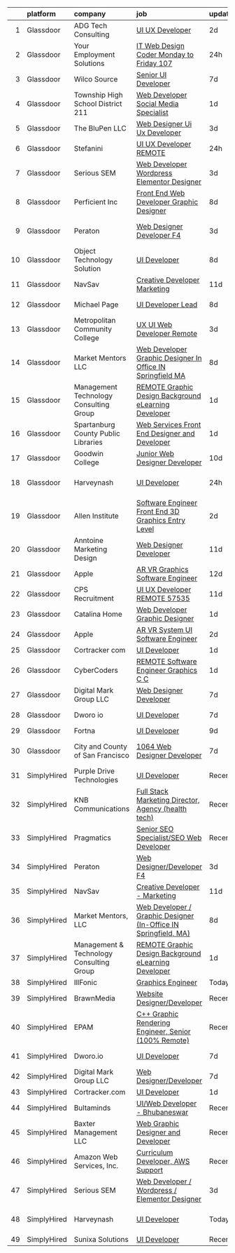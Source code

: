 

|    | platform    | company                                  | job                                                                                                                                                                                                                                                                                                                                                                                                                                                                                                                                                                                                                                                                                                                                                                                                                                                                                                                                                                                                                                                                                                                                                                                                                                                                                                                                                                                                       | update_time   | location                  |
|---:|:------------|:-----------------------------------------|:----------------------------------------------------------------------------------------------------------------------------------------------------------------------------------------------------------------------------------------------------------------------------------------------------------------------------------------------------------------------------------------------------------------------------------------------------------------------------------------------------------------------------------------------------------------------------------------------------------------------------------------------------------------------------------------------------------------------------------------------------------------------------------------------------------------------------------------------------------------------------------------------------------------------------------------------------------------------------------------------------------------------------------------------------------------------------------------------------------------------------------------------------------------------------------------------------------------------------------------------------------------------------------------------------------------------------------------------------------------------------------------------------------|:--------------|:--------------------------|
|  1 | Glassdoor   | ADG Tech Consulting                      | [UI UX Developer](https://www.glassdoor.com/partner/jobListing.htm?pos=117&ao=1136043&s=58&guid=00000183263313ada0f09421981516bd&src=GD_JOB_AD&t=SR&vt=w&ea=1&cs=1_cb218e75&cb=1662793225449&jobListingId=1008123459882&jrtk=3-0-1gcj364ukjrrv801-1gcj364v4i9jr800-0cf983c472109c0b-)                                                                                                                                                                                                                                                                                                                                                                                                                                                                                                                                                                                                                                                                                                                                                                                                                                                                                                                                                                                                                                                                                                                     | 2d            | Remote                    |
|  2 | Glassdoor   | Your Employment Solutions                | [IT Web Design Coder   Monday to Friday   107 ](https://www.glassdoor.com/partner/jobListing.htm?pos=109&ao=1110586&s=58&guid=00000183263313ada0f09421981516bd&src=GD_JOB_AD&t=SR&vt=w&ea=1&cs=1_e44f718e&cb=1662793225448&jobListingId=1008129832807&cpc=3DB599BF2F4828F0&jrtk=3-0-1gcj364ukjrrv801-1gcj364v4i9jr800-2c9f59b0f4c277d0--6NYlbfkN0BoX6wpDdJTHeYlimlJm_P1-jbwQr-0B8vfz-ygzljkeGzGbXyjUuiWXLc_5d8-cOPG8TVIKlYBr_2im9kAv8sjZambDVdFbgvfgdvgEiH0xCdnpWeZdbmerImX81Q70XaQRLfItT7xnaEjZ7DjLgF7MEFN_TazJHtm_c3lM__LXVixK_R49ltfx1VHpfffsY7QM3GykP8u8quN5ciHypyq2m_HfTb8rGwzM1nvOl-4OowhnLk9oerdV13_mBZzYOvB16PhS2XIjXgRMrMqoiDn9yi8ACSdUDdqn6_qnwO9hlFMSWVj6oT2Ip5Qs84usURx5HEKPmOEz4GUTQI0dy27vxTC_jrfRPY1Og_fjeRu5by0JqXU4-R1LW3RgG_wurjGFYZrA84aipGiPSVQVu6HPh4j0BOvekhoc9GZiiTGmdnC7_bNpr-4NncVm3Mowx1FMU5QBtQZPRW5Mh3KF1GoUSHrirH6nG-is7K5uW9zNWdkhGQXfspkv4RAseilJae9CFsadmt_yDhpXVMxUszA)                                                                                                                                                                                                                                                                                                                                                                                                                                                                                                  | 24h           | Lehi, UT                  |
|  3 | Glassdoor   | Wilco Source                             | [Senior UI Developer](https://www.glassdoor.com/partner/jobListing.htm?pos=126&ao=1136043&s=58&guid=00000183263313ada0f09421981516bd&src=GD_JOB_AD&t=SR&vt=w&ea=1&cs=1_f8cda0c2&cb=1662793225452&jobListingId=1008114020566&jrtk=3-0-1gcj364ukjrrv801-1gcj364v4i9jr800-c70407e1cd8c0a1b-)                                                                                                                                                                                                                                                                                                                                                                                                                                                                                                                                                                                                                                                                                                                                                                                                                                                                                                                                                                                                                                                                                                                 | 7d            | Newark, CA                |
|  4 | Glassdoor   | Township High School District 211        | [Web Developer  Social Media Specialist](https://www.glassdoor.com/partner/jobListing.htm?pos=105&ao=1110586&s=58&guid=00000183263313ada0f09421981516bd&src=GD_JOB_AD&t=SR&vt=w&ea=1&cs=1_d7026dc5&cb=1662793225448&jobListingId=1008126791574&cpc=D2F1DE17EE1F43B9&jrtk=3-0-1gcj364ukjrrv801-1gcj364v4i9jr800-31c2bc176e2bcbab--6NYlbfkN0BvRTtPYviBXXga901bZda-x9dVbr3mkLrPNoe7KgsTz68QsHh34GSM90vVwyTaEndtYI0pe953W1rkkBGAbyuAKY_ZszoiwJmg3JbfF4AW655q9sZlWK9uJIjd_GGvixM2nNpmP1A7p0parvgProH3THElPIkKORt04eYR36BtKMpoYfce3ruRIBzmBlwk1vUvXjMDvr3OT4jQxdp7Uipdc-7tGBjoq35u4alOlTEWpI3Ems_J_Sxa-jlEmGXjBQafxS0tcH0pV2KWNChJ7XQB-hmLUIANqC3pud37usbvxPJ7A2dWVMssJzkv-nypIeCQ6qWNUMOat3QXRa8_fVGs-LEqvzZaAQtdVqmDWDEVUJDudY0w7UecQ9zv3Knx9QPD18Iv1knHBBOYjAlImkIl211Et_cUF3KbjadTvDedeURoPdWtlhoZOC9LXehkkGUSB4JxwTcAZbJ7GAAEhIS0zc9aYsIknD4wrhvT0pAX61LrOUNfMOJvJt1pEfVi_54%3D)                                                                                                                                                                                                                                                                                                                                                                                                                                                                                                                           | 1d            | Palatine, IL              |
|  5 | Glassdoor   | The BluPen  LLC                          | [Web Designer   Ui Ux Developer](https://www.glassdoor.com/partner/jobListing.htm?pos=118&ao=1136043&s=58&guid=00000183263313ada0f09421981516bd&src=GD_JOB_AD&t=SR&vt=w&ea=1&cs=1_c12dfe58&cb=1662793225449&jobListingId=1008120977864&jrtk=3-0-1gcj364ukjrrv801-1gcj364v4i9jr800-f5867d23896ef6b4-)                                                                                                                                                                                                                                                                                                                                                                                                                                                                                                                                                                                                                                                                                                                                                                                                                                                                                                                                                                                                                                                                                                      | 3d            | Los Angeles, CA           |
|  6 | Glassdoor   | Stefanini                                | [UI UX Developer REMOTE](https://www.glassdoor.com/partner/jobListing.htm?pos=119&ao=1136043&s=58&guid=00000183263313ada0f09421981516bd&src=GD_JOB_AD&t=SR&vt=w&ea=1&cs=1_c314f3d1&cb=1662793225449&jobListingId=1008129156677&jrtk=3-0-1gcj364ukjrrv801-1gcj364v4i9jr800-684a718b478c0048-)                                                                                                                                                                                                                                                                                                                                                                                                                                                                                                                                                                                                                                                                                                                                                                                                                                                                                                                                                                                                                                                                                                              | 24h           | Remote                    |
|  7 | Glassdoor   | Serious SEM                              | [Web Developer   Wordpress   Elementor Designer](https://www.glassdoor.com/partner/jobListing.htm?pos=113&ao=1136043&s=58&guid=00000183263313ada0f09421981516bd&src=GD_JOB_AD&t=SR&vt=w&ea=1&cs=1_4a9341f1&cb=1662793225448&jobListingId=1008120875633&jrtk=3-0-1gcj364ukjrrv801-1gcj364v4i9jr800-47c965003bdd69a0-)                                                                                                                                                                                                                                                                                                                                                                                                                                                                                                                                                                                                                                                                                                                                                                                                                                                                                                                                                                                                                                                                                      | 3d            | Remote                    |
|  8 | Glassdoor   | Perficient  Inc                          | [Front End Web Developer Graphic Designer](https://www.glassdoor.com/partner/jobListing.htm?pos=123&ao=1136043&s=58&guid=00000183263313ada0f09421981516bd&src=GD_JOB_AD&t=SR&vt=w&cs=1_0622db5f&cb=1662793225451&jobListingId=1008109861772&jrtk=3-0-1gcj364ukjrrv801-1gcj364v4i9jr800-44aef0c6333c1e32-)                                                                                                                                                                                                                                                                                                                                                                                                                                                                                                                                                                                                                                                                                                                                                                                                                                                                                                                                                                                                                                                                                                 | 8d            | Saint Louis, MO           |
|  9 | Glassdoor   | Peraton                                  | [Web Designer Developer F4](https://www.glassdoor.com/partner/jobListing.htm?pos=115&ao=1136043&s=58&guid=00000183263313ada0f09421981516bd&src=GD_JOB_AD&t=SR&vt=w&cs=1_cdc2fcd7&cb=1662793225448&jobListingId=1008120923363&jrtk=3-0-1gcj364ukjrrv801-1gcj364v4i9jr800-d5bd3d771386e28f-)                                                                                                                                                                                                                                                                                                                                                                                                                                                                                                                                                                                                                                                                                                                                                                                                                                                                                                                                                                                                                                                                                                                | 3d            | Stennis Space Center, MS  |
| 10 | Glassdoor   | Object Technology Solution               | [UI Developer](https://www.glassdoor.com/partner/jobListing.htm?pos=114&ao=1136043&s=58&guid=00000183263313ada0f09421981516bd&src=GD_JOB_AD&t=SR&vt=w&cs=1_01bb3628&cb=1662793225448&jobListingId=1008112764613&jrtk=3-0-1gcj364ukjrrv801-1gcj364v4i9jr800-dd204f09d5632003-)                                                                                                                                                                                                                                                                                                                                                                                                                                                                                                                                                                                                                                                                                                                                                                                                                                                                                                                                                                                                                                                                                                                             | 8d            | Remote                    |
| 11 | Glassdoor   | NavSav                                   | [Creative Developer   Marketing](https://www.glassdoor.com/partner/jobListing.htm?pos=103&ao=1110586&s=58&guid=00000183263313ada0f09421981516bd&src=GD_JOB_AD&t=SR&vt=w&ea=1&cs=1_a0513964&cb=1662793225447&jobListingId=1008101583321&cpc=CCC092465BAD6A93&jrtk=3-0-1gcj364ukjrrv801-1gcj364v4i9jr800-3ef4b27837961961--6NYlbfkN0BvAdlA35CjkOTzb4w1kkSC-vTwJamGQa4qaPCWn-0njweHi_B-CtuKQhiA94M5OE-XjNhf22KnVp00kgckhjWxzGyV97h7v8x36p5wKdZlOjwGZGaqaaH8DYNMeM34HY9t9Z5J26lOJ85UEHLGvZFDJOe_8KgJLhnklUUMm79Fgw-wQMJzYni-FeIqV5Svyi_1ZjE_mxETfR2qp4i-PiUDiAz8y9BFsxOfX0BmecMnmGFBamzhbjmqf2dPmw1l79Q2jskoL_2S0v1vj9ya7N4quaGY2xVG2YHKfeqDeTGYvBiU0VeRGihd4Gvrl6swSL3nr0lZA8Hi3bWiqPHYfKFdS5RhX16B0YMsYC7dj42dny5Uj3dp4IrEsP0J64BWYe8IP6LrTx2_tNXo2miO9fTOlNPuVuTgA1CQ0Z9rezWyOIoBbWhbxYgX324SJJhiEh0LO889XbxTg3hWZszP_ASjAqotzHN5oC2MHONUCOdEh3VSV4rEfx5znrzPm0u1dxf5OvU7UFgmK7USHd9vm4IeeviNNToBBrxo2ufVU8T89ivFtRlhTdwzzaXb2QsVjGoVJXrINvLcPto8QohfiKzBBma0vEbMOiI%3D)                                                                                                                                                                                                                                                                                                                                                                                                                                   | 11d           | Beaumont, TX              |
| 12 | Glassdoor   | Michael Page                             | [UI Developer Lead](https://www.glassdoor.com/partner/jobListing.htm?pos=111&ao=1110586&s=58&guid=00000183263313ada0f09421981516bd&src=GD_JOB_AD&t=SR&vt=w&cs=1_cd88b380&cb=1662793225448&jobListingId=1008109279657&cpc=8795CF9063CD573D&jrtk=3-0-1gcj364ukjrrv801-1gcj364v4i9jr800-5f2f3b0b5bf98ab6--6NYlbfkN0BR3ykMnr3Vw97HK5IC0i9Uo32NXohanwqRY-CI8z69bl4xOa6Yve6w6NlWd53uNOcGYslbO7Qa9GiaDSDYRLgOq_4KuxWOMyEl6iTP4qT0-9U6Dveahk0W72vhDhEzAzGkxnsTtYyW75p0kBDnFM3gCLbyHC_iHlpOqf7tjfDnzYz4FETGQUwLHXOm4oOnwkgFmwKdJ7tckHSJQWbscKFIt-2kqYUujMKeoFo7j-GeEo6wO4fp8if_g_nCWe_d6PV-EFrg-2XBO7znlz353DRPXpzcDh2qg2JKAYQ3pxV366ngLLk7E7ivMtyh0xPcBCe0qQdYLnadHUiSR_ay1A3Ola39W_TX28aFpcfwj8ucWOvuMRcqyHH0ggcTguTZ8Zz4TMhoWR3y8KS32t_7WKkoHI0aVOFFPuGlBHBQNsqKPjbobrldHr3gkAZIawAWlaxZ0leV0JoZPWw2rubeVph5FXu0XG1Y3IGX0WjhFw_w47UV9joAohQD0NiQ73oQwTFDX4QW9Lyq2M9GCpDJfV8O9Ywvb5oi3G7y-hEFjsxqhAU17ZdwXjqi_narkGlDsqRknMRe3rndFDYgzQaPtiJssbjN_G21hjtOXB89kGsFCsmVpOU0_Pt7yy_U7cVB4H0q_pbivh2LPsnsuSeKr5EvlAd4V05eFg_nozS3a-PPjuwkboUYZsUgTjXYn_A9_d4em346vNuOQjYqFM6za7JMv_zVSYpErzEM6_5YaH2yhDCyR_O2wmEpJgrlgeTDAUlRfzFcXKwb-eE9GcwgzuJPmSEtheCW386DRXA_G5q-vkCoW6PeYho2kIPQXN6Z1YS9xCzhFiEMrU1dCYb4yK6u-1BYU_KOSLcC2dBu2X0o61_XHEKkthGmN8Kzx1vRJde4WYnaZIcgrrgbl8n2ixeTSpxRRcjp3ytQU5hpKn65JaptKJoYmyS_Vff0uvVbADz7e_RDuQjW3UzlRHKjM444I5h-i-ouo-QxTVP22VPTXI2YQcTYG31t)                                   | 8d            | New York, NY              |
| 13 | Glassdoor   | Metropolitan Community College           | [UX   UI Web Developer    Remote ](https://www.glassdoor.com/partner/jobListing.htm?pos=127&ao=1136043&s=58&guid=00000183263313ada0f09421981516bd&src=GD_JOB_AD&t=SR&vt=w&cs=1_b2010104&cb=1662793225452&jobListingId=1008120799626&jrtk=3-0-1gcj364ukjrrv801-1gcj364v4i9jr800-cc479704189e3d4f-)                                                                                                                                                                                                                                                                                                                                                                                                                                                                                                                                                                                                                                                                                                                                                                                                                                                                                                                                                                                                                                                                                                         | 3d            | Omaha, NE                 |
| 14 | Glassdoor   | Market Mentors  LLC                      | [Web Developer   Graphic Designer  In Office IN Springfield  MA ](https://www.glassdoor.com/partner/jobListing.htm?pos=101&ao=1110586&s=58&guid=00000183263313ada0f09421981516bd&src=GD_JOB_AD&t=SR&vt=w&ea=1&cs=1_68bde165&cb=1662793225447&jobListingId=1008111288282&cpc=22715C420ED4C941&jrtk=3-0-1gcj364ukjrrv801-1gcj364v4i9jr800-a69e8f9edaa7370c--6NYlbfkN0DrgQq5ECBajiuqohNCSf6c7_2Cek-sBUhiO2bmmkiCIcpzLyXLzEAo_itrRzeSh_cWpy7BT4bN57ryTfdnWo0gWGaocdBLo3L4E08-ygdD9TDyaXhHptLZmoAT3Vg8wSELq80bb9aRGRnwRMKNLwkwVsvZnKz3KHQP4Mix_zEqQZUuuLUoMaIf60fEZYRLl5G8UGy-DSOyQX2GXs1SaaHqPvFW48Qwa3_5rwiN5DYDumaaRBVoSi3Vzvg0wdzBpJAXnW7RIhL0j6Zhr0j_-TTPscMcZ_S1ypdNMgflb1O8debQAfCFTpoI51D3qdJh3MZa69obo2QS28jn6jv9s8MtXEqKC7PlPO8QlFRKOeYH8O4AMJs4Prh_7F1U9soIUh7AQGmFkjNSu3oU7_SaOE5k5kSVIOIQYSx46NQDfjccFFC1kZS7weYuAXJlGQjKAj3C_EEYKHhu0HGoYGeeI7v57LeYWZSF8G2HQHiP_TFS0lXJDB36eFXVK1hLDAhVv_S7Ol233oGOIA%3D%3D)                                                                                                                                                                                                                                                                                                                                                                                                                                                                                    | 8d            | Hartford, CT              |
| 15 | Glassdoor   | Management   Technology Consulting Group | [REMOTE Graphic Design Background eLearning Developer](https://www.glassdoor.com/partner/jobListing.htm?pos=112&ao=1136043&s=58&guid=00000183263313ada0f09421981516bd&src=GD_JOB_AD&t=SR&vt=w&ea=1&cs=1_5e51e6b5&cb=1662793225448&jobListingId=1008126666360&jrtk=3-0-1gcj364ukjrrv801-1gcj364v4i9jr800-006e980c5a3891ed-)                                                                                                                                                                                                                                                                                                                                                                                                                                                                                                                                                                                                                                                                                                                                                                                                                                                                                                                                                                                                                                                                                | 1d            | Greenville, SC            |
| 16 | Glassdoor   | Spartanburg County Public Libraries      | [Web Services Front End Designer and Developer](https://www.glassdoor.com/partner/jobListing.htm?pos=128&ao=1136043&s=58&guid=00000183263313ada0f09421981516bd&src=GD_JOB_AD&t=SR&vt=w&ea=1&cs=1_43a3b644&cb=1662793225452&jobListingId=1008126209093&jrtk=3-0-1gcj364ukjrrv801-1gcj364v4i9jr800-5badb0f63a8eeb3c-)                                                                                                                                                                                                                                                                                                                                                                                                                                                                                                                                                                                                                                                                                                                                                                                                                                                                                                                                                                                                                                                                                       | 1d            | Spartanburg, SC           |
| 17 | Glassdoor   | Goodwin College                          | [Junior Web Designer Developer](https://www.glassdoor.com/partner/jobListing.htm?pos=121&ao=1136043&s=58&guid=00000183263313ada0f09421981516bd&src=GD_JOB_AD&t=SR&vt=w&cs=1_4fa41a53&cb=1662793225449&jobListingId=1008104280295&jrtk=3-0-1gcj364ukjrrv801-1gcj364v4i9jr800-52d292b410d12378-)                                                                                                                                                                                                                                                                                                                                                                                                                                                                                                                                                                                                                                                                                                                                                                                                                                                                                                                                                                                                                                                                                                            | 10d           | East Hartford, CT         |
| 18 | Glassdoor   | Harveynash                               | [UI Developer](https://www.glassdoor.com/partner/jobListing.htm?pos=120&ao=1136043&s=58&guid=00000183263313ada0f09421981516bd&src=GD_JOB_AD&t=SR&vt=w&ea=1&cs=1_47e07670&cb=1662793225449&jobListingId=1008129994192&jrtk=3-0-1gcj364ukjrrv801-1gcj364v4i9jr800-dfd3dd8304d4b71b-)                                                                                                                                                                                                                                                                                                                                                                                                                                                                                                                                                                                                                                                                                                                                                                                                                                                                                                                                                                                                                                                                                                                        | 24h           | San Francisco, CA         |
| 19 | Glassdoor   | Allen Institute                          | [Software Engineer Front End   3D Graphics  Entry Level](https://www.glassdoor.com/partner/jobListing.htm?pos=130&ao=1136043&s=58&guid=00000183263313ada0f09421981516bd&src=GD_JOB_AD&t=SR&vt=w&ea=1&cs=1_f6fc78f9&cb=1662793225452&jobListingId=1008124239711&jrtk=3-0-1gcj364ukjrrv801-1gcj364v4i9jr800-569bdf05e16fe674-)                                                                                                                                                                                                                                                                                                                                                                                                                                                                                                                                                                                                                                                                                                                                                                                                                                                                                                                                                                                                                                                                              | 2d            | Seattle, WA               |
| 20 | Glassdoor   | Anntoine Marketing   Design              | [Web Designer Developer](https://www.glassdoor.com/partner/jobListing.htm?pos=129&ao=1136043&s=58&guid=00000183263313ada0f09421981516bd&src=GD_JOB_AD&t=SR&vt=w&ea=1&cs=1_11991e8b&cb=1662793225452&jobListingId=1008101020512&jrtk=3-0-1gcj364ukjrrv801-1gcj364v4i9jr800-a34efc0f5a2faea9-)                                                                                                                                                                                                                                                                                                                                                                                                                                                                                                                                                                                                                                                                                                                                                                                                                                                                                                                                                                                                                                                                                                              | 11d           | Hammond, LA               |
| 21 | Glassdoor   | Apple                                    | [AR VR Graphics Software Engineer](https://www.glassdoor.com/partner/jobListing.htm?pos=106&ao=1110586&s=58&guid=00000183263313ada0f09421981516bd&src=GD_JOB_AD&t=SR&vt=w&cs=1_006a14cb&cb=1662793225447&jobListingId=1008098776181&cpc=47CFDC01B3F81FAC&jrtk=3-0-1gcj364ukjrrv801-1gcj364v4i9jr800-9d0fe7903ee514c7--6NYlbfkN0BvKrLyj5gPmtZO9T8euul8TCxuuKNOtzRJOomxnwSEodTz2Bc-sPZl1dBMH13w-jNyHP0Om-VrHe3-IIJ1BQ7Wd1MMnjsJnjayyk_knJ5FNSt9KNU49nn3QjFo0jeMEWDGQ_UiWDbZGaqymDD-Sh3TvXRaf3wYxYRyXDd7d6LbuJ7-bp6qWZ-ErX_JlqiMU_8ueRWy1hzQrTKhQAI_2FufS-HvCDcQpvxajZc02qVIGDCGrP5uZnmICjwplN6I8U3GlpYoeN1DO38aWziJolcAeZvnV6-GqfDMC4pirJt7GxCCjtG4o7v41Lm76p9lv1gKIW3z4qPKZ_ZMz9inkdTO9jV5A5-_z7VBkbR3yIMP-i5x48AzBYSlhSsA6lbnvDo6RlTEhZOtCdQxq0xNgTALrMeY9NXeYalvDUG48TlOeJxLFv2BIUGjTOUT5d2QcETRIHpEBGNAMaqPsN84z-CiDsRZh-F3Z-OHIScTa-6ExiSz3LxqrP7VR7NxwEyIjYnboDl6VqD2b9blz7kjO-UXBvT3L13S0BHIO2D0qhghOj07Foam_X8qyycHhQygVj9yliAm03wxnyCvZw3ZQYMBSzJUmfTj4lWPlP2KYntnnw30xuTdjNGSTlhtj5QKYrLrkSfICZdEDrNnnY5_ILjO0CiO0IgrJaPYl5rreGVfjfvYfN0lZJIzH8DNLx30ssn-_wuwdkMiZ0FDnsD47sedzGOnZD1Q7930MKigoAyPDJkkh5JF-FSi-lugzpnudf_lFA4RRXSknt-3hPvb361RWi6HT_5_3hNWqqOkXVeL3F0ZLX68s-Mr863JvoMXOZ9HXLzshdD3BtYhUAs2_En5g-gQdciocKgYmiber93q9kDH48Th7_r8sG1zC1ebKt3hEhXTzwepr5GAcUHA9nNcADymE9Vqj5SdisvyXO4U5mzWlpkPhSoE_m9vxXGSKkAdAMegshL6p1hfJUEV0KYyzfXya0Jv1Pc%3D)                                      | 12d           | Seattle, WA               |
| 22 | Glassdoor   | CPS Recruitment                          | [UI   UX Developer REMOTE   57535](https://www.glassdoor.com/partner/jobListing.htm?pos=107&ao=1110586&s=58&guid=00000183263313ada0f09421981516bd&src=GD_JOB_AD&t=SR&vt=w&ea=1&cs=1_811d7d8d&cb=1662793225448&jobListingId=1008101570635&cpc=1160948BCBA38B5B&jrtk=3-0-1gcj364ukjrrv801-1gcj364v4i9jr800-01ffb576e5c5bd95--6NYlbfkN0DgoHcTH3ZibdXDbE1VvvRa3XowIWs6m5qI-FjqauRle3m8kONFkUSrxT8FSUKqy7UuSwcgAQ-qkHLdceLQEfzk02YlSVwTq4RVzanUacZZQP9LGelOizyao1UJ6tCCpK5S9yLDBGeAjhshIhXNcq5zna_AleGRj1LJWwOnxP5y8H660H7fEqwDrffY2rjm3d7yul2OWYXPv-1IYcmDFJ_B2urOZ86B3ZEbfLCT4KsJ3_o-0tzfT5DgBgofhNW9pbxKkmD1rqk6i6lnt2vUG-12fc66lG5oBp_My5fDiE24sPTQ3CejbCPnuEdfF5GOUeUvQa8L_jR0xiaTSHFM8Z4Ypb2EVzesc--xBnGNJf6EZBh5YCRw2aR9M8FFXY3lAeAH4McSA8FHY8Vyp_H194YfXzxqwauV2LqqNBiANdOYqyY-5v4eTXlU-AoC2DxpZ7uiqwCvrGMOqUH1Xn70Ea3vRCdFhL-sv7M%3D)                                                                                                                                                                                                                                                                                                                                                                                                                                                                                                                                                                 | 11d           | Syracuse, NY              |
| 23 | Glassdoor   | Catalina Home                            | [Web Developer Graphic Designer](https://www.glassdoor.com/partner/jobListing.htm?pos=104&ao=1110586&s=58&guid=00000183263313ada0f09421981516bd&src=GD_JOB_AD&t=SR&vt=w&ea=1&cs=1_2f680b48&cb=1662793225447&jobListingId=1008126744238&cpc=44CD5376B8534B8F&jrtk=3-0-1gcj364ukjrrv801-1gcj364v4i9jr800-e853527e115b99b9--6NYlbfkN0C2jZJFrLxaPA0GelnsGYXGIqBCI4fxbylvGcZVymefRVHTge5Vuj8fmjk9WeL_qMAglPTVIaoVPsSBLS28IXChoGYeq-UQtzX_TJY9-6q5LtESYZh4jxehow0o9lDjnHX9wN9ZBMJcNgKm6f1s_0LhC4kjYiGbTFXChbRwEYeC-xWSKCL9BrSwtreZAJ8rYO70_Tn5tTFL71LNDjiyUNRd2CJZcuGBzWnDTWxbUEdbt9kTjscJaJ0wQx1e6x7sMQS8EuD7d89hu5HAJ6p9wyvR67-c2HJeuEFT_ijBJg-E_jywQoeSgjmgy-egJvEf0eAboKC-wUTnTvoHC8GyMlCQxfv02HtCx0kRGVNMeu5Aa7wDfSL9v_agYbCUccjBKyvvrOX-ZLQe9ui0DbpbYVAJHi4hNzq2IhvgUvuuBGHGMEbBKdMPA46A_h1s9UmkarmbfUaqUuKljl72Q_ZxY_D4G3a5ON1-Wooywxope0vTrO9zzO8_VHA30YooE_gfTL0%3D)                                                                                                                                                                                                                                                                                                                                                                                                                                                                                                                                   | 1d            | United States             |
| 24 | Glassdoor   | Apple                                    | [AR VR System UI Software Engineer](https://www.glassdoor.com/partner/jobListing.htm?pos=108&ao=1110586&s=58&guid=00000183263313ada0f09421981516bd&src=GD_JOB_AD&t=SR&vt=w&cs=1_577ca846&cb=1662793225448&jobListingId=1008124638394&cpc=8795CF9063CD573D&jrtk=3-0-1gcj364ukjrrv801-1gcj364v4i9jr800-12f661aa24ee2a14--6NYlbfkN0BvKrLyj5gPmtZO9T8euul8TCxuuKNOtzRJOomxnwSEodTz2Bc-sPZlbtkML8D-m4q52Oz3-FC7lQE11tnd2_-6gdmH8uuDyZTag-t6fY9tprWAO2M1GdZnyO6Yhaa5UbsO7UP09xlx6YKetcD2TGocevOC7Ri1hd02D6N7vLESJmXEoB69yL3FXG6eGQYbCtUKV-a1z4f5me9KVLuowK9uume-gLlvU58itLn0YVvwS0AP8-3dxPamcJvSabvybOKGdijXMuVgzq8vHrM_rbLVu0RCdW-SLfktExjYuhc7xwHSeDrQa-ITMYpf1dXhGK2BnVVKV46FOg76s22P18tSH5WbOba7kVK5Itg1RJ1ZlnQ8CoaxejeBKN6b7gFimS_vPQWycEOB6sz_le59Yu7eK8K8ganm3I_42Gb38aFKcWHdwkUhjNuqY_tfBEnIlD0ZvThLpqA6SoF6QbGiHsvoTcvU1IQr1GXiGK2ijgZfYM5ZOFFHBs1Vh0X-gXom3SqkYiFdZHcRmNg0eT4TVdAy_c6G-5MOrS6U4j840jwl-69oF67BFoa1x2iWjcFPloO5k2WqXQrCmewsioPhqkj9L3Q77AGvRPAXA6olaWh4cMdNUzKrF1Wxhd32y0j1yDy4uRwZy6J1PWblK4zOXkpso25EmgxVHS1ZOOJfGq5JFsBSqIwhjKocjMNmwqcBwYswNtWTS_Bxw1e_N4XxntwRWSI_e5rem4vhMhtiILPxOGuzl7nI5HbyXIh_Iekg5b9GH-ErQj8IZUYyRZQeIa4DjdKf4VEFCul_n4VffkBdEKfM-leVPT0n-MEfmMMdQjaB9KsDT7WAhWtn5AglrtnoncOE0Qd0fGmh4IfFL_KKc9-5YwE2CrqDuWPdIe2YYzeuq43YYM4-UZw-hiVigUeUE-_lfzWQhUmPfvKEzMJaHA9qgg04RX2GYB-tyzrhfodGpQSUqOpLU9KpVdxpNaWA)                                                   | 2d            | Boulder, CO               |
| 25 | Glassdoor   | Cortracker com                           | [UI Developer](https://www.glassdoor.com/partner/jobListing.htm?pos=116&ao=1136043&s=58&guid=00000183263313ada0f09421981516bd&src=GD_JOB_AD&t=SR&vt=w&ea=1&cs=1_809059a8&cb=1662793225449&jobListingId=1008126826184&jrtk=3-0-1gcj364ukjrrv801-1gcj364v4i9jr800-6b3e7ee71ccf0668-)                                                                                                                                                                                                                                                                                                                                                                                                                                                                                                                                                                                                                                                                                                                                                                                                                                                                                                                                                                                                                                                                                                                        | 1d            | Remote                    |
| 26 | Glassdoor   | CyberCoders                              | [REMOTE   Software Engineer   Graphics  C    C ](https://www.glassdoor.com/partner/jobListing.htm?pos=110&ao=1110586&s=58&guid=00000183263313ada0f09421981516bd&src=GD_JOB_AD&t=SR&vt=w&ea=1&cs=1_22523f8e&cb=1662793225448&jobListingId=1008127129401&cpc=FB7E4A1762AE5BEC&jrtk=3-0-1gcj364ukjrrv801-1gcj364v4i9jr800-41c2cce148b75fab--6NYlbfkN0CpFJQzrgRR8WqXWK1qKKEqALWJw739KlKqr2H-MSI4eoBlI4EFrmor2FYZMP3muM34qu0IycSRsdtvsREkfjZefCIs3091Ps4gkGBeCXjzpSa2pbl9YfV1B6sr0MM8JVvF01JMaiGnZUsCEGzrVwuZNWJNxJF6lNurlWHQk7nRSO7iDjrfgpDz2n1tHGClR_OmlIvRPYaiwt1HRgWvpKMlbg_y8y4RpVIVfjrbm-_P2YUSa3CZSwDPd9vOKMCQr0Cowkxx0gJGYNCkK7CblBdjPWj66lc1HuT5MoRfac2D-3oQq4MiHR3lVlqQR5AwECx_1WsA9zqE_86ajX-hBUTTDvlBqUrsDoxq9-B2Vky_YnnHGA70OfOnMDRftHPevvsQCa_fvX5KbK4sQwY2oRqjTHUrIoNumlp4RRlQFIfw-UKBQU1xwLwBqFf3pqKSXNi_bLVCZ-SkV1AjygqTlykLO6_auoxQ3hjm9suwrMO0eDmfXND7m9VPVipcUzfyUx4oZeSzoAO186p4vuVpmQsLnNz7r2x173ahX87GTQg94YSPkhydMl-IFqzqdHNi9AZIdzYkw5xQNfCkw7WrwaLSBMC_qwkiH_GtIc6TILVM4VpOEjUfo0kggy0x1yaAFyHFSIPb9vIggodw7v-Sm_DtsGoYEq6uvf0WCUENR0dKt-0SOL121kJSgRwroE24WbfY2SeJEjAHt-AW7Az4D6i5ox6Ld3cZX5P4re7FoI8BerLdtzeyDdwc3YMybSKiyjgYRS6ULbwFLwuExY6jh8L6ZHHJaybxKmB9bNoSy7Bg-Zm9uQrNedYz8ZEw1MKhHb3xIGr57W2u3sp7fOSsXcZ63pDROl9ZaO5gX1QRDmB88EY7Jf3WAckdcytpBVYtO82H-8cdlNZ1r03dOGdMkpCq2lIQSWK3s8s8N0gqyX34sSj8EYTFHn_cBBSozW3F-Tok74esOQcz6XlcAZdcNpS_pJXZ-eEHYzQgz_om09RBhRFppk2hCoUq) | 1d            | Orlando, FL               |
| 27 | Glassdoor   | Digital Mark Group LLC                   | [Web Designer Developer](https://www.glassdoor.com/partner/jobListing.htm?pos=102&ao=1110586&s=58&guid=00000183263313ada0f09421981516bd&src=GD_JOB_AD&t=SR&vt=w&ea=1&cs=1_aaa44f62&cb=1662793225447&jobListingId=1008114370558&cpc=48866614B099111A&jrtk=3-0-1gcj364ukjrrv801-1gcj364v4i9jr800-6828cf6de63f7dc1--6NYlbfkN0ANkou4taVk2XZZ848dRfo5kKh06_3FAnany_4ItHTq-u6JcicZqWFbHbAxD0ssval1uFKr5hjroKk-voQEJfLVfjOS1uxmnHK5o9zB5WB_W38-GmKH85zuUArPfKNnqi5EucZBCpaZUSBgLt-J-gcdNl8sDK17kpXmpyKs7WEpLczd0bRzTN8gOeg1b1Lqt5XUhUcR5iV-PFbbrHCYHblLQfu6V78sil0BWl_VS3ERBQKfgABkOqDZMME5qflhT-1qmzu6-wAhMo1TOA3R_MPI147XRTjJnXXLYG-0h3Gl_OStmh1FdCBKaIVfItPbXiLNODm5pL4m7U1GZfdwkfFiCaShcr-uOV8THq95alAsNW8fEhdD-7g4hlTc7SLJfdQrB-s2TcPKaQmzfAGn5VyksOG697kv-ltopzyJvn99WSlJq2uuMsnQFohdSBk4mkS6Hc3J1xQw6wZTlA-qhknO4DaaoAonCpCuNAjo0Q0Q-Zq8IHhKf-aGb1cEwwRNKug%3D)                                                                                                                                                                                                                                                                                                                                                                                                                                                                                                                                           | 7d            | Beaverton, OR             |
| 28 | Glassdoor   | Dworo io                                 | [UI Developer](https://www.glassdoor.com/partner/jobListing.htm?pos=122&ao=1136043&s=58&guid=00000183263313ada0f09421981516bd&src=GD_JOB_AD&t=SR&vt=w&ea=1&cs=1_b257e65a&cb=1662793225451&jobListingId=1008114664546&jrtk=3-0-1gcj364ukjrrv801-1gcj364v4i9jr800-05639cd3f89ce954-)                                                                                                                                                                                                                                                                                                                                                                                                                                                                                                                                                                                                                                                                                                                                                                                                                                                                                                                                                                                                                                                                                                                        | 7d            | San Jose, CA              |
| 29 | Glassdoor   | Fortna                                   | [UI Developer](https://www.glassdoor.com/partner/jobListing.htm?pos=124&ao=1136043&s=58&guid=00000183263313ada0f09421981516bd&src=GD_JOB_AD&t=SR&vt=w&cs=1_3a888f9f&cb=1662793225451&jobListingId=1008105468151&jrtk=3-0-1gcj364ukjrrv801-1gcj364v4i9jr800-2fb18d1521d3f6d9-)                                                                                                                                                                                                                                                                                                                                                                                                                                                                                                                                                                                                                                                                                                                                                                                                                                                                                                                                                                                                                                                                                                                             | 9d            | Remote                    |
| 30 | Glassdoor   | City and County of San Francisco         | [1064   Web Designer   Developer](https://www.glassdoor.com/partner/jobListing.htm?pos=125&ao=1136043&s=58&guid=00000183263313ada0f09421981516bd&src=GD_JOB_AD&t=SR&vt=w&cs=1_bcffdb97&cb=1662793225451&jobListingId=1008115173004&jrtk=3-0-1gcj364ukjrrv801-1gcj364v4i9jr800-74e7778822469909-)                                                                                                                                                                                                                                                                                                                                                                                                                                                                                                                                                                                                                                                                                                                                                                                                                                                                                                                                                                                                                                                                                                          | 7d            | San Francisco, CA         |
| 31 | SimplyHired | Purple Drive Technologies                | [UI Developer](https://www.simplyhired.com/job/u3dkqfSOUn_shBfZZle9eXSqVK3M-Mc3N0s3Mf4v6tN8wT_tigTwsg?q=graphic+developer)                                                                                                                                                                                                                                                                                                                                                                                                                                                                                                                                                                                                                                                                                                                                                                                                                                                                                                                                                                                                                                                                                                                                                                                                                                                                                | Recently      | Texas City, TX            |
| 32 | SimplyHired | KNB Communications                       | [Full Stack Marketing Director, Agency (health tech)](https://www.simplyhired.com/job/Lywdgqr3NqjkI7Mx_xCKsQjK9_HT9gJaCQnNvHzYPtceGTs5vsDwYw?q=graphic+developer)                                                                                                                                                                                                                                                                                                                                                                                                                                                                                                                                                                                                                                                                                                                                                                                                                                                                                                                                                                                                                                                                                                                                                                                                                                         | Recently      | Remote                    |
| 33 | SimplyHired | Pragmatics                               | [Senior SEO Specialist/SEO Web Developer](https://www.simplyhired.com/job/YThmy1pqQZWCN6NpVm6jm_YsyMddiBHbrB2fuFAy04LBN_GxOXbL2A?q=graphic+developer)                                                                                                                                                                                                                                                                                                                                                                                                                                                                                                                                                                                                                                                                                                                                                                                                                                                                                                                                                                                                                                                                                                                                                                                                                                                     | Recently      | Washington, DC            |
| 34 | SimplyHired | Peraton                                  | [Web Designer/Developer F4](https://www.simplyhired.com/job/1QLi7KstwkJSPVXeJ37D_y3dNYhRM-0_AYIaYxCe4r4NdK9mTYqSDw?q=graphic+developer)                                                                                                                                                                                                                                                                                                                                                                                                                                                                                                                                                                                                                                                                                                                                                                                                                                                                                                                                                                                                                                                                                                                                                                                                                                                                   | 3d            | Stennis Space Center, MS  |
| 35 | SimplyHired | NavSav                                   | [Creative Developer - Marketing](https://www.simplyhired.com/job/aftiHndoYiEJfgbCsFqF7A8NEK8VV4GcBTYPjqlqaWYFK-vD-8z1cQ?q=graphic+developer)                                                                                                                                                                                                                                                                                                                                                                                                                                                                                                                                                                                                                                                                                                                                                                                                                                                                                                                                                                                                                                                                                                                                                                                                                                                              | 11d           | Beaumont, TX              |
| 36 | SimplyHired | Market Mentors, LLC                      | [Web Developer / Graphic Designer (In-Office IN Springfield, MA)](https://www.simplyhired.com/job/AAmzSRc2gvhCwsUkgB1M2F2YeaLLepAmGf4YDI6M9RGjKvKat4p4Rw?q=graphic+developer)                                                                                                                                                                                                                                                                                                                                                                                                                                                                                                                                                                                                                                                                                                                                                                                                                                                                                                                                                                                                                                                                                                                                                                                                                             | 8d            | Hartford, CT              |
| 37 | SimplyHired | Management & Technology Consulting Group | [REMOTE Graphic Design Background eLearning Developer](https://www.simplyhired.com/job/vgq_-DaGElKVviftt4qELmOZO4QlmGV7vMFFwOqnl8cszrRIx_bYbg?q=graphic+developer)                                                                                                                                                                                                                                                                                                                                                                                                                                                                                                                                                                                                                                                                                                                                                                                                                                                                                                                                                                                                                                                                                                                                                                                                                                        | 1d            | Altoona, PA +24 locations |
| 38 | SimplyHired | IllFonic                                 | [Graphics Engineer](https://www.simplyhired.com/job/0RqBbAB-rYjuUOAKEAc5d1FIdZqaQWXyo5WXFNHeyWldpjE4asrX3Q?q=graphic+developer)                                                                                                                                                                                                                                                                                                                                                                                                                                                                                                                                                                                                                                                                                                                                                                                                                                                                                                                                                                                                                                                                                                                                                                                                                                                                           | Today         | Remote                    |
| 39 | SimplyHired | BrawnMedia                               | [Website Designer/Developer](https://www.simplyhired.com/job/78BxKl1R6BpfuVu8Kpk-1cxMOjiHDgxQMPxrbQ5J7eWU9PbYxXCHNA?q=graphic+developer)                                                                                                                                                                                                                                                                                                                                                                                                                                                                                                                                                                                                                                                                                                                                                                                                                                                                                                                                                                                                                                                                                                                                                                                                                                                                  | Recently      | Albany, NY                |
| 40 | SimplyHired | EPAM                                     | [C++ Graphic Rendering Engineer, Senior (100% Remote)](https://www.simplyhired.com/job/3tNJxgWLjwY1ZKGMjRgmLv02TGPNbYH8XZkF__ktRQg-hYEG_PW5mg?q=graphic+developer)                                                                                                                                                                                                                                                                                                                                                                                                                                                                                                                                                                                                                                                                                                                                                                                                                                                                                                                                                                                                                                                                                                                                                                                                                                        | Recently      | United States             |
| 41 | SimplyHired | Dworo.io                                 | [UI Developer](https://www.simplyhired.com/job/WEX8B_2JQ_fv64EuewcAtpTMMuHQkuiMT5GbLIPDlc_wvHCmDDFkJg?q=graphic+developer)                                                                                                                                                                                                                                                                                                                                                                                                                                                                                                                                                                                                                                                                                                                                                                                                                                                                                                                                                                                                                                                                                                                                                                                                                                                                                | 7d            | San Jose, CA              |
| 42 | SimplyHired | Digital Mark Group LLC                   | [Web Designer/Developer](https://www.simplyhired.com/job/0mmgWm2oGstkfnqpIQXCpAHsNLYGeWPGzqTZr4ns37njg0HInNXubw?q=graphic+developer)                                                                                                                                                                                                                                                                                                                                                                                                                                                                                                                                                                                                                                                                                                                                                                                                                                                                                                                                                                                                                                                                                                                                                                                                                                                                      | 7d            | Beaverton, OR             |
| 43 | SimplyHired | Cortracker.com                           | [UI Developer](https://www.simplyhired.com/job/4A2PItRLGVMojYN-jEBlrzjnuPDhwdn8B8hS-j81knhJySSFMo9A7A?q=graphic+developer)                                                                                                                                                                                                                                                                                                                                                                                                                                                                                                                                                                                                                                                                                                                                                                                                                                                                                                                                                                                                                                                                                                                                                                                                                                                                                | 1d            | Remote                    |
| 44 | SimplyHired | Bultaminds                               | [UI/Web Developer - Bhubaneswar](https://www.simplyhired.com/job/r5QSj9TuCAfqRo0p0JJ0Zszd3ZWfW_hO4s8QUnFMzJzLHxEfKhYJ0Q?q=graphic+developer)                                                                                                                                                                                                                                                                                                                                                                                                                                                                                                                                                                                                                                                                                                                                                                                                                                                                                                                                                                                                                                                                                                                                                                                                                                                              | Recently      | Remote                    |
| 45 | SimplyHired | Baxter Management LLC                    | [Web Graphic Designer and Developer](https://www.simplyhired.com/job/OLBZM1dT_aJoxR290t7MaioVBXZe3xqhanlaPARj54mrrF6_0tNS4Q?q=graphic+developer)                                                                                                                                                                                                                                                                                                                                                                                                                                                                                                                                                                                                                                                                                                                                                                                                                                                                                                                                                                                                                                                                                                                                                                                                                                                          | Recently      | Columbia, TN              |
| 46 | SimplyHired | Amazon Web Services, Inc.                | [Curriculum Developer, AWS Support](https://www.simplyhired.com/job/VJ2mxpB_C3RiZ9WEdGHt_L8L7tDgh2uUlbSQc1Inzt2mb5hjGzhRXQ?q=graphic+developer)                                                                                                                                                                                                                                                                                                                                                                                                                                                                                                                                                                                                                                                                                                                                                                                                                                                                                                                                                                                                                                                                                                                                                                                                                                                           | Recently      | Remote                    |
| 47 | SimplyHired | Serious SEM                              | [Web Developer / Wordpress / Elementor Designer](https://www.simplyhired.com/job/aCf_9_ugq9Xy9HyGkNLILKPG6qCWF7PUYz5r9eHDEN88XxCoYc1qPA?q=graphic+developer)                                                                                                                                                                                                                                                                                                                                                                                                                                                                                                                                                                                                                                                                                                                                                                                                                                                                                                                                                                                                                                                                                                                                                                                                                                              | 3d            | Remote                    |
| 48 | SimplyHired | Harveynash                               | [UI Developer](https://www.simplyhired.com/job/ndGWAwy9kyFfhUI3jhscHkuPuv1Dn-yYW72KWAc_flNG5eGEp2kgMw?q=graphic+developer)                                                                                                                                                                                                                                                                                                                                                                                                                                                                                                                                                                                                                                                                                                                                                                                                                                                                                                                                                                                                                                                                                                                                                                                                                                                                                | Today         | San Francisco, CA         |
| 49 | SimplyHired | Sunixa Solutions                         | [UI Developer](https://www.simplyhired.com/job/hJVTJ7RaQP8LfMw2r-Z1EXc5RZy4fbJRMClg99pNPDu-7ZF-om8ezQ?q=graphic+developer)                                                                                                                                                                                                                                                                                                                                                                                                                                                                                                                                                                                                                                                                                                                                                                                                                                                                                                                                                                                                                                                                                                                                                                                                                                                                                | Recently      | Remote                    |